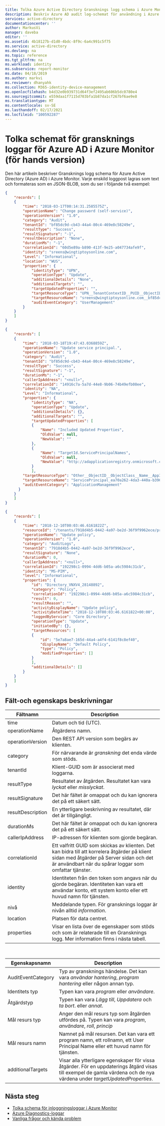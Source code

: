 ```yaml
---
title: Tolka Azure Active Directory Gransknings logg schema i Azure Monitor | Microsoft Docs
description: Beskriv Azure AD audit log-schemat för användning i Azure Monitor
services: active-directory
documentationcenter: ''
author: MarkusVi
manager: daveba
editor: ''
ms.assetid: 4b18127b-d1d0-4bdc-8f9c-6a4c991c5f75
ms.service: active-directory
ms.devlang: na
ms.topic: reference
ms.tgt_pltfrm: na
ms.workload: identity
ms.subservice: report-monitor
ms.date: 04/18/2019
ms.author: markvi
ms.reviewer: dhanyahk
ms.collection: M365-identity-device-management
ms.openlocfilehash: b4d32e0b939731d64f3ef2495ab606b5dc0780e4
ms.sourcegitcommit: e559daa1f7115d703bfa1b87da1cf267bf6ae9e8
ms.translationtype: MT
ms.contentlocale: sv-SE
ms.lasthandoff: 02/17/2021
ms.locfileid: "100592287"
---
```

# <a name="interpret-the-azure-ad-audit-logs-schema-in-azure-monitor-preview"></a>Tolka schemat för gransknings loggar för Azure AD i Azure Monitor (för hands version)

Den här artikeln beskriver Gransknings logg schema för Azure Active Directory (Azure AD) i Azure Monitor. Varje enskild loggpost lagras som text och formateras som en JSON-BLOB, som du ser i följande två exempel: 

```json
{ 
    "records": [ 
    { 
        "time": "2018-03-17T00:14:31.2585575Z", 
        "operationName": "Change password (self-service)",
        "operationVersion": "1.0",
        "category": "Audit", 
        "tenantId": "bf85dc9d-cb43-44a4-80c4-469e8c58249e", 
        "resultType": "Success", 
        "resultSignature": "-1", 
        "resultDescription": "None", 
        "durationMs": "-1", 
        "correlationId": "60d5e89a-b890-413f-9e25-a047734afe9f", 
        "identity": "sreens@wingtiptoysonline.com", 
        "Level": "Informational", 
        "location": "WUS", 
        "properties": { 
            "identityType": "UPN", 
            "operationType": "Update", 
            "additionalDetails": "None", 
            "additionalTargets": "", 
            "targetUpdatedProperties": "", 
            "targetResourceType": "UPN__TenantContextID__PUID__ObjectID__ObjectClass", 
            "targetResourceName": "sreens@wingtiptoysonline.com__bf85dc9d-cb43-44a4-80c4-469e8c58249e__1003BFFD9FEB17DB__7a408bdd-7d97-4574-8511-dd747b56465d__User", 
            "auditEventCategory": "UserManagement" 
        } 
    } 
    ] 
} 
```

```json
{ 
    "records": [ 
    { 
        "time": "2018-03-18T19:47:43.0368859Z", 
        "operationName": "Update service principal.", 
        "operationVersion": "1.0", 
        "category": "Audit", 
        "tenantId": "bf85dc9d-cb43-44a4-80c4-469e8c58249e", 
        "resultType": "Success", 
        "resultSignature": "-1", 
        "durationMs": "-1", 
        "callerIpAddress": "<null>", 
        "correlationId": "14916c7a-5a7d-44e8-9b06-74b49efb08ee", 
        "identity": "NA", 
        "Level": "Informational", 
        "properties": { 
            "identityType": "NA", 
            "operationType": "Update", 
            "additionalDetails": {}, 
            "additionalTargets": "", 
            "targetUpdatedProperties": [ 
            { 
                "Name": "Included Updated Properties", 
                "OldValue": null, 
                "NewValue": "" 
            }, 
            { 
                "Name": "TargetId.ServicePrincipalNames", 
                "OldValue": null, 
                "NewValue": "http://adapplicationregistry.onmicrosoft.com/salesforce.com/primary;cd3ed3de-93ee-400b-8b19-b61ef44a0f29" 
            } 
            ], 
        "targetResourceType": "Other__ObjectID__ObjectClass__Name__AppId__SPN", 
        "targetResourceName": "ServicePrincipal_ea70a262-4da3-440a-b396-9734ddfd9df2__ea70a262-4da3-440a-b396-9734ddfd9df2__ServicePrincipal__Salesforce__cd3ed3de-93ee-400b-8b19-b61ef44a0f29__http://adapplicationregistry.onmicrosoft.com/salesforce.com/primary;cd3ed3de-93ee-400b-8b19-b61ef44a0f29", 
        "auditEventCategory": "ApplicationManagement" 
      } 
    } 
    ] 
} 
```

```json
{
    "records": [
    {
        "time": "2018-12-10T00:03:46.6161822Z",
        "resourceId": "/tenants/7918d4b5-0442-4a97-be2d-36f9f9962ece/providers/Microsoft.aadiam",
        "operationName": "Update policy",
        "operationVersion": "1.0",
        "category": "AuditLogs",
        "tenantId": "7918d4b5-0442-4a97-be2d-36f9f9962ece",
        "resultSignature": "None",
        "durationMs": 0,
        "callerIpAddress": "<null>",
        "correlationId": "192298c1-0994-4dd6-b05a-a6c5984c31cb",
        "identity": "MS-PIM",
        "level": "Informational",
        "properties": {
            "id": "Directory_VNXV4_28148892",
            "category": "Policy",
            "correlationId": "192298c1-0994-4dd6-b05a-a6c5984c31cb",
            "result": 0,
            "resultReason": "",
            "activityDisplayName": "Update policy",
            "activityDateTime": "2018-12-10T00:03:46.6161822+00:00",
            "loggedByService": "Core Directory",
            "operationType": "Update",
            "initiatedBy": {},
            "targetResources": [
            {
                "id": "5e7a8ae7-165d-44a4-a4f4-6141f8c8ef40",
                "displayName": "Default Policy",
                "type": "Policy",
                "modifiedProperties": []
            }
            ],
            "additionalDetails": []
        }
    }
    ]
}

```

## <a name="field-and-property-descriptions"></a>Fält-och egenskaps beskrivningar

| Fältnamn | Description |
|------------|-------------|
| time       | Datum och tid (UTC). |
| operationName | Åtgärdens namn. |
| operationVersion | Den REST API version som begärs av klienten. |
| category | För närvarande är *granskning* det enda värde som stöds. |
| tenantId | Klient-GUID som är associerat med loggarna. |
| resultType | Resultatet av åtgärden. Resultatet kan vara *lyckat* eller *misslyckat*. |
| resultSignature |  Det här fältet är omappat och du kan ignorera det på ett säkert sätt. | 
| resultDescription | En ytterligare beskrivning av resultatet, där det är tillgängligt. | 
| durationMs |  Det här fältet är omappat och du kan ignorera det på ett säkert sätt. |
| callerIpAddress | IP-adressen för klienten som gjorde begäran. | 
| correlationId | Ett valfritt GUID som skickas av klienten. Det kan bidra till att korrelera åtgärder på klient sidan med åtgärder på Server sidan och det är användbart när du spårar loggar som omfattar tjänster. |
| identity | Identiteten från den token som angavs när du gjorde begäran. Identiteten kan vara ett användar konto, ett system konto eller ett huvud namn för tjänsten. |
| nivå | Meddelande typen. För gransknings loggar är nivån alltid *information*. |
| location | Platsen för data centret. |
| properties | Visar en lista över de egenskaper som stöds och som är relaterade till en Gransknings logg. Mer information finns i nästa tabell. | 

<br>

| Egenskapsnamn | Description |
|---------------|-------------|
| AuditEventCategory | Typ av gransknings händelse. Det kan vara *användar hantering*, *program hantering* eller någon annan typ.|
| Identitets typ | Typen kan vara *program* eller *användare*. |
| Åtgärdstyp | Typen kan vara *Lägg till*, *Uppdatera* och *ta bort*. eller *annat*. |
| Mål resurs typ | Anger den mål resurs typ som åtgärden utfördes på. Typen kan vara *program*, *användare*, *roll*, *princip* | 
| Mål resurs namn | Namnet på mål resursen. Det kan vara ett program namn, ett rollnamn, ett User Principal Name eller ett huvud namn för tjänsten. |
| additionalTargets | Visar alla ytterligare egenskaper för vissa åtgärder. För en uppdaterings åtgärd visas till exempel de gamla värdena och de nya värdena under *targetUpdatedProperties*. | 

## <a name="next-steps"></a>Nästa steg

* [Tolka schema för inloggningsloggar i Azure Monitor](reference-azure-monitor-sign-ins-log-schema.md)
* [Azure Diagnostics-loggar](../../azure-monitor/essentials/platform-logs-overview.md)
* [Vanliga frågor och kända problem](concept-activity-logs-azure-monitor.md#frequently-asked-questions)